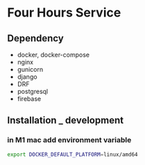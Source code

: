 # Four Hours Service

<div />

## Dependency

- docker, docker-compose
- nginx
- gunicorn
- django
- DRF
- postgresql
- firebase

## Installation _ development


### in M1 mac add environment variable

```bash
export DOCKER_DEFAULT_PLATFORM=linux/amd64
```

